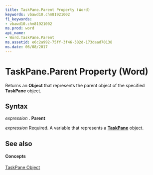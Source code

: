 ```yaml
---
title: TaskPane.Parent Property (Word)
keywords: vbawd10.chm81921002
f1_keywords:
- vbawd10.chm81921002
ms.prod: word
api_name:
- Word.TaskPane.Parent
ms.assetid: e6c2a992-75ff-3f46-382d-173daad70138
ms.date: 06/08/2017
---
```



# TaskPane.Parent Property (Word)

Returns an  **Object** that represents the parent object of the specified **TaskPane** object.


## Syntax

 _expression_ . **Parent**

 _expression_ Required. A variable that represents a **[TaskPane](taskpane-object-word.md)** object.


## See also


#### Concepts


[TaskPane Object](taskpane-object-word.md)

